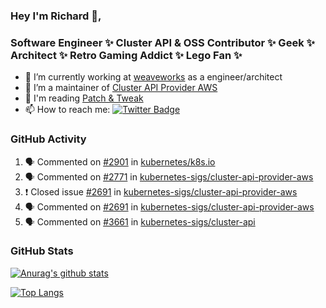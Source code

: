 ### Hey I'm Richard 👋, 

<h3 align="left">Software Engineer ✨ Cluster API & OSS Contributor ✨ Geek ✨ Architect ✨ Retro Gaming Addict ✨ Lego Fan ✨</h3>

- 🔭 I’m currently working at [weaveworks](https://github.com/weaveworks) as a engineer/architect
- 👯 I’m a maintainer of [Cluster API Provider AWS](https://github.com/kubernetes-sigs/cluster-api-provider-aws)
- 💬 I'm reading [Patch & Tweak](https://bjooks.com/products/patch-tweak-exploring-modular-synthesis)
- 📫 How to reach me: [![Twitter Badge](https://img.shields.io/badge/-@fruit_case-00acee?style=flat&logo=Twitter&logoColor=white)](https://twitter.com/intent/follow?screen_name=fruit_case "Follow on Twitter")

### GitHub Activity 

<!--START_SECTION:activity-->
1. 🗣 Commented on [#2901](https://github.com/kubernetes/k8s.io/issues/2901) in [kubernetes/k8s.io](https://github.com/kubernetes/k8s.io)
2. 🗣 Commented on [#2771](https://github.com/kubernetes-sigs/cluster-api-provider-aws/issues/2771) in [kubernetes-sigs/cluster-api-provider-aws](https://github.com/kubernetes-sigs/cluster-api-provider-aws)
3. ❗️ Closed issue [#2691](https://github.com/kubernetes-sigs/cluster-api-provider-aws/issues/2691) in [kubernetes-sigs/cluster-api-provider-aws](https://github.com/kubernetes-sigs/cluster-api-provider-aws)
4. 🗣 Commented on [#2691](https://github.com/kubernetes-sigs/cluster-api-provider-aws/issues/2691) in [kubernetes-sigs/cluster-api-provider-aws](https://github.com/kubernetes-sigs/cluster-api-provider-aws)
5. 🗣 Commented on [#3661](https://github.com/kubernetes-sigs/cluster-api/issues/3661) in [kubernetes-sigs/cluster-api](https://github.com/kubernetes-sigs/cluster-api)
<!--END_SECTION:activity-->

### GitHub Stats

[![Anurag's github stats](https://github-readme-stats.vercel.app/api?username=richardcase&count_private=true&show_icons=true)](https://github.com/anuraghazra/github-readme-stats)

[![Top Langs](https://github-readme-stats.vercel.app/api/top-langs/?username=richardcase&hide=html&layout=compact)](https://github.com/anuraghazra/github-readme-stats)
